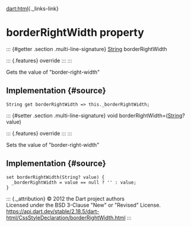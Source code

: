 [dart:html](../../dart-html/dart-html-library){._links-link}

borderRightWidth property
=========================

::: {#getter .section .multi-line-signature}
[String](../../dart-core/string-class) borderRightWidth

::: {.features}
override
:::
:::

Gets the value of \"border-right-width\"

Implementation {#source}
--------------

``` {.language-dart data-language="dart"}
String get borderRightWidth => this._borderRightWidth;
```

::: {#setter .section .multi-line-signature}
void borderRightWidth=([String](../../dart-core/string-class)? value)

::: {.features}
override
:::
:::

Sets the value of \"border-right-width\"

Implementation {#source}
--------------

``` {.language-dart data-language="dart"}
set borderRightWidth(String? value) {
  _borderRightWidth = value == null ? '' : value;
}
```

::: {._attribution}
© 2012 the Dart project authors\
Licensed under the BSD 3-Clause \"New\" or \"Revised\" License.\
<https://api.dart.dev/stable/2.18.5/dart-html/CssStyleDeclaration/borderRightWidth.html>
:::
